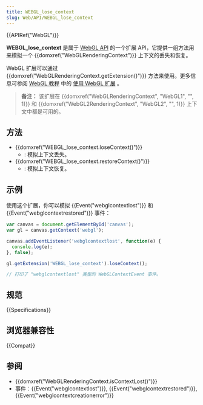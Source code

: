 ```yaml
---
title: WEBGL_lose_context
slug: Web/API/WEBGL_lose_context
---
```


{{APIRef("WebGL")}}

**WEBGL_lose_context** 是属于 [WebGL API](/zh-CN/docs/Web/API/WebGL_API) 的一个扩展 API，它提供一组方法用来模拟一个 {{domxref("WebGLRenderingContext")}} 上下文的丢失和恢复。

WebGL 扩展可以通过 {{domxref("WebGLRenderingContext.getExtension()")}} 方法来使用。更多信息可参阅 [WebGL 教程](/zh-CN/docs/Web/API/WebGL_API/Tutorial) 中的 [使用 WebGL 扩展](/zh-CN/docs/Web/API/WebGL_API/Using_Extensions) 。

> **备注：** 该扩展在 {{domxref("WebGLRenderingContext", "WebGL1", "", 1)}} 和 {{domxref("WebGL2RenderingContext", "WebGL2", "", 1)}} 上下文中都是可用的。

## 方法

- {{domxref("WEBGL_lose_context.loseContext()")}}
  - : 模拟上下文丢失。
- {{domxref("WEBGL_lose_context.restoreContext()")}}
  - : 模拟上下文恢复。

## 示例

使用这个扩展，你可以模拟 {{Event("webglcontextlost")}} 和 {{Event("webglcontextrestored")}} 事件：

```js
var canvas = document.getElementById('canvas');
var gl = canvas.getContext('webgl');

canvas.addEventListener('webglcontextlost', function(e) {
  console.log(e);
}, false);

gl.getExtension('WEBGL_lose_context').loseContext();

// 打印了 "webglcontextlost" 类型的 WebGLContextEvent 事件。
```

## 规范

{{Specifications}}

## 浏览器兼容性

{{Compat}}

## 参阅

- {{domxref("WebGLRenderingContext.isContextLost()")}}
- 事件：{{Event("webglcontextlost")}}, {{Event("webglcontextrestored")}}, {{Event("webglcontextcreationerror")}}
